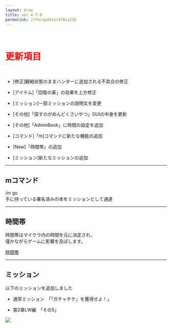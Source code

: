 ```yaml
---
layout: draw
title: ver 4.7.0
permalink: /rfm/update/470v1216
---
```



<br>
<h1 id="1"><font color="red">更新項目</font></h1><br>

+ [修正]観戦状態のままハンターに追加される不具合の修正

+ [アイテム]「回復の薬」の効果を上方修正

+ [ミッション]一部ミッションの説明文を変更

+ [その他]「探すのがめんどくさいやつ」GUIの中身を更新  

+ [その他]「AdminBook」に時間の設定を追加  

+ [コマンド]「m]コマンドに新たな機能の追加  

+ [New]「時間帯」の追加

+ [ミッション]新たなミッションの追加




---------------------  
## mコマンド
  
/m go   
手に持っている署名済みの本をミッションとして通達

----------------------
## 時間帯
  
時間帯はマイクラ内の時間を元に決定され、  
僅かながらゲームに影響を及ぼします。  

[時間帯](http://web.njj12.net/rfm/climetime)
  
  

----------------------
## ミッション


以下のミッションを追加しました  

+ 通常ミッション　「「ガチャチケ」を獲得せよ！」
  
+ 第2章LW編　「その5」 

<a><img src="http://web.njj12.net/public/images/LW5-3.png"></a><br>
  

